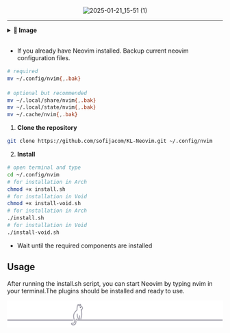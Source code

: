 <div align="center">
 
![2025-01-21_15-51 (1)](https://github.com/user-attachments/assets/b5df44ed-9b06-4189-b62c-169b0ac161c2)

</div>

<hr>

<details>
<summary><b>🦋 Image</b></summary>

<br>

<div align="center">

![2025-01-21_15-48](https://github.com/user-attachments/assets/f03255fb-4f59-474b-a79d-a9010733db50)

</div>

<div align="center">
 
[![Grind Compliant](https://github.com/user-attachments/assets/185ae8f9-46d5-49cf-9696-8de1cd5601c0)

</div>

<div align="center">
 
![2025-01-05_15-52](https://github.com/user-attachments/assets/7077a408-5250-464d-abe3-24143a69401e)

</div>

<div align="center">

![2025-01-22_03-10](https://github.com/user-attachments/assets/b1951af2-f451-424b-850d-7f1e70c1c10e)

</div>

 <div align="center">
  
![2025-01-18_19-08](https://github.com/user-attachments/assets/138cbb6f-c72b-4461-a9ff-bcb960d4e7a2)
</div>

<div align="center">
 
![2025-01-21_14-46](https://github.com/user-attachments/assets/0b24d56d-f7dc-4967-80be-e83ede90f6bc)
 
</div>

<div align="center">
 
![2025-01-19_15-01](https://github.com/user-attachments/assets/b383ac07-3568-4cc8-8fbb-ec223e20dece)

</div>

<div align="center">
 
![2025-01-21_14-43](https://github.com/user-attachments/assets/d9c145af-2134-44d6-8c4f-c3fac24871fc)

</div>

<div align="center">
 
![2025-01-21_00-01](https://github.com/user-attachments/assets/bf48a821-e31d-4c90-8fa2-3bbae536e1c7)

</div>

<div align="center">

![2025-01-19_16-14](https://github.com/user-attachments/assets/599db183-61c9-4de7-9869-26c8a3754055)

</div>

<div align="center">
 
![2025-01-19_16-12](https://github.com/user-attachments/assets/44cdd3c2-302b-4afc-a782-68a3c2acf67c)

</div>

<div align="center">

![2025-01-20_20-55](https://github.com/user-attachments/assets/581918f1-08f2-44cc-9b2b-677c9b729ed8)

</div>
</details>

<br>

- If you already have Neovim installed. Backup current neovim configuration files.

```sh
# required
mv ~/.config/nvim{,.bak}

# optional but recommended
mv ~/.local/share/nvim{,.bak}
mv ~/.local/state/nvim{,.bak}
mv ~/.cache/nvim{,.bak}
```

1. **Clone the repository**

```sh
git clone https://github.com/sofijacom/KL-Neovim.git ~/.config/nvim
```

2. **Install**
```bash
# open terminal and type
cd ~/.config/nvim
# for installation in Arch
chmod +x install.sh
# for installation in Void         
chmod +x install-void.sh      
# for installation in Arch 
./install.sh
# for installation in Void 
./install-void.sh   
```
   
- Wait until the required components are installed

## Usage
After running the install.sh script, you can start Neovim by typing nvim in your terminal.The plugins should be installed and ready to use.

<p align="center">	
  <img src="https://github.com/sofijacom/sofijacom/blob/49e18fe1d7c2223884efd95af9370dcb84697427/icons_line/gray0_ctp_on_line.svg?sanitize=true" />
</p>
